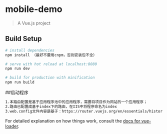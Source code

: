 # mobile-demo

> A Vue.js project

## Build Setup

``` bash
# install dependencies
npm install （最好不要用cnpm，否则安装包不全）

# serve with hot reload at localhost:8080
npm run dev

# build for production with minification
npm run build
```
##启动程序
``` bash
1.本路由配置是基于应用程序池中的应用程序，需要将项目作为网站的一个应用程序；
2.路由已配置成基于index下的路由，在IIS中将程序命名为index
3.web.config文件内容是基于：https://router.vuejs.org/en/essentials/history-mode.html
```

For detailed explanation on how things work, consult the [docs for vue-loader](http://vuejs.github.io/vue-loader).
